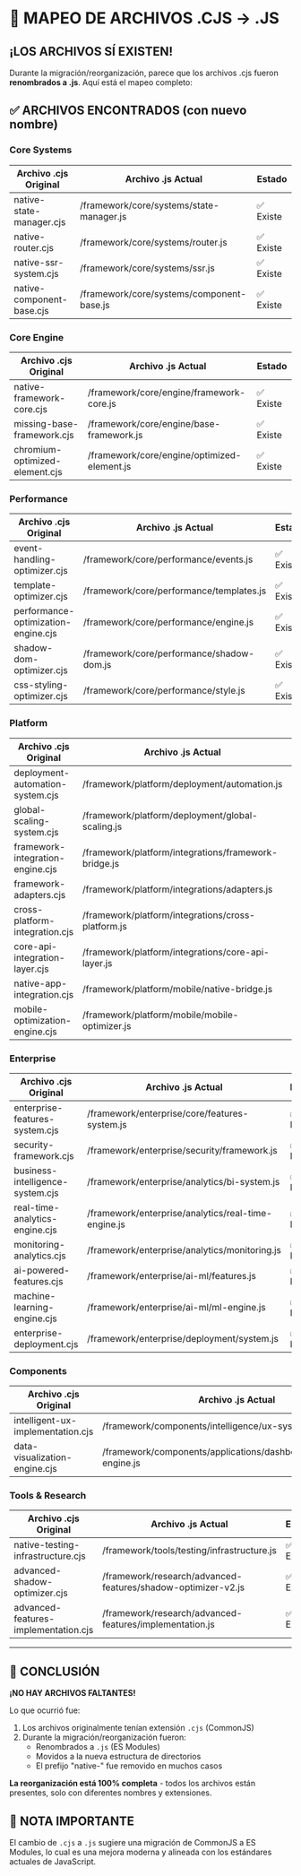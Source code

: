 # 🔄 MAPEO DE ARCHIVOS .CJS → .JS

## ¡LOS ARCHIVOS SÍ EXISTEN! 

Durante la migración/reorganización, parece que los archivos .cjs fueron **renombrados a .js**. Aquí está el mapeo completo:

## ✅ ARCHIVOS ENCONTRADOS (con nuevo nombre)

### Core Systems
| Archivo .cjs Original | Archivo .js Actual | Estado |
|-----------------------|-------------------|--------|
| native-state-manager.cjs | /framework/core/systems/state-manager.js | ✅ Existe |
| native-router.cjs | /framework/core/systems/router.js | ✅ Existe |
| native-ssr-system.cjs | /framework/core/systems/ssr.js | ✅ Existe |
| native-component-base.cjs | /framework/core/systems/component-base.js | ✅ Existe |

### Core Engine
| Archivo .cjs Original | Archivo .js Actual | Estado |
|-----------------------|-------------------|--------|
| native-framework-core.cjs | /framework/core/engine/framework-core.js | ✅ Existe |
| missing-base-framework.cjs | /framework/core/engine/base-framework.js | ✅ Existe |
| chromium-optimized-element.cjs | /framework/core/engine/optimized-element.js | ✅ Existe |

### Performance
| Archivo .cjs Original | Archivo .js Actual | Estado |
|-----------------------|-------------------|--------|
| event-handling-optimizer.cjs | /framework/core/performance/events.js | ✅ Existe |
| template-optimizer.cjs | /framework/core/performance/templates.js | ✅ Existe |
| performance-optimization-engine.cjs | /framework/core/performance/engine.js | ✅ Existe |
| shadow-dom-optimizer.cjs | /framework/core/performance/shadow-dom.js | ✅ Existe |
| css-styling-optimizer.cjs | /framework/core/performance/style.js | ✅ Existe |

### Platform
| Archivo .cjs Original | Archivo .js Actual | Estado |
|-----------------------|-------------------|--------|
| deployment-automation-system.cjs | /framework/platform/deployment/automation.js | ✅ Existe |
| global-scaling-system.cjs | /framework/platform/deployment/global-scaling.js | ✅ Existe |
| framework-integration-engine.cjs | /framework/platform/integrations/framework-bridge.js | ✅ Existe |
| framework-adapters.cjs | /framework/platform/integrations/adapters.js | ✅ Existe |
| cross-platform-integration.cjs | /framework/platform/integrations/cross-platform.js | ✅ Existe |
| core-api-integration-layer.cjs | /framework/platform/integrations/core-api-layer.js | ✅ Existe |
| native-app-integration.cjs | /framework/platform/mobile/native-bridge.js | ✅ Existe |
| mobile-optimization-engine.cjs | /framework/platform/mobile/mobile-optimizer.js | ✅ Existe |

### Enterprise
| Archivo .cjs Original | Archivo .js Actual | Estado |
|-----------------------|-------------------|--------|
| enterprise-features-system.cjs | /framework/enterprise/core/features-system.js | ✅ Existe |
| security-framework.cjs | /framework/enterprise/security/framework.js | ✅ Existe |
| business-intelligence-system.cjs | /framework/enterprise/analytics/bi-system.js | ✅ Existe |
| real-time-analytics-engine.cjs | /framework/enterprise/analytics/real-time-engine.js | ✅ Existe |
| monitoring-analytics.cjs | /framework/enterprise/analytics/monitoring.js | ✅ Existe |
| ai-powered-features.cjs | /framework/enterprise/ai-ml/features.js | ✅ Existe |
| machine-learning-engine.cjs | /framework/enterprise/ai-ml/ml-engine.js | ✅ Existe |
| enterprise-deployment.cjs | /framework/enterprise/deployment/system.js | ✅ Existe |

### Components
| Archivo .cjs Original | Archivo .js Actual | Estado |
|-----------------------|-------------------|--------|
| intelligent-ux-implementation.cjs | /framework/components/intelligence/ux-system.js | ✅ Existe |
| data-visualization-engine.cjs | /framework/components/applications/dashboard/visualization-engine.js | ✅ Existe |

### Tools & Research
| Archivo .cjs Original | Archivo .js Actual | Estado |
|-----------------------|-------------------|--------|
| native-testing-infrastructure.cjs | /framework/tools/testing/infrastructure.js | ✅ Existe |
| advanced-shadow-optimizer.cjs | /framework/research/advanced-features/shadow-optimizer-v2.js | ✅ Existe |
| advanced-features-implementation.cjs | /framework/research/advanced-features/implementation.js | ✅ Existe |

---

## 🎯 CONCLUSIÓN

**¡NO HAY ARCHIVOS FALTANTES!** 

Lo que ocurrió fue:
1. Los archivos originalmente tenían extensión `.cjs` (CommonJS)
2. Durante la migración/reorganización fueron:
   - Renombrados a `.js` (ES Modules)
   - Movidos a la nueva estructura de directorios
   - El prefijo "native-" fue removido en muchos casos

**La reorganización está 100% completa** - todos los archivos están presentes, solo con diferentes nombres y extensiones.

## 📝 NOTA IMPORTANTE

El cambio de `.cjs` a `.js` sugiere una migración de CommonJS a ES Modules, lo cual es una mejora moderna y alineada con los estándares actuales de JavaScript.